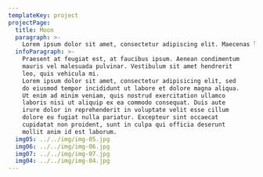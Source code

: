 ```yaml
---
templateKey: project
projectPage:
  title: Moon
  paragraph: >-
    Lorem ipsum dolor sit amet, consectetur adipiscing elit. Maecenas luctus at sem quis varius. Class aptent taciti sociosqu ad litora torquent per conubia nostra, per inceptos himenaeos. Phasellus iaculis magna sagittis elit sagittis, at hendrerit lorem venenatis. Morbi accumsan iaculis blandit. Cras ultrices hendrerit nisl.
  infoParagraph: >-
    Praesent at feugiat est, at faucibus ipsum. Aenean condimentum
    mauris vel malesuada pulvinar. Vestibulum sit amet hendrerit
    leo, quis vehicula mi.
    Lorem ipsum dolor sit amet, consectetur adipisicing elit, sed
    do eiusmod tempor incididunt ut labore et dolore magna aliqua.
    Ut enim ad minim veniam, quis nostrud exercitation ullamco
    laboris nisi ut aliquip ex ea commodo consequat. Duis aute
    irure dolor in reprehenderit in voluptate velit esse cillum
    dolore eu fugiat nulla pariatur. Excepteur sint occaecat
    cupidatat non proident, sunt in culpa qui officia deserunt
    mollit anim id est laborum.
  img05: ../../img/img-05.jpg
  img06: ../../img/img-06.jpg
  img07: ../../img/img-07.jpg
  img04: ../../img/img-04.jpg
---
```

